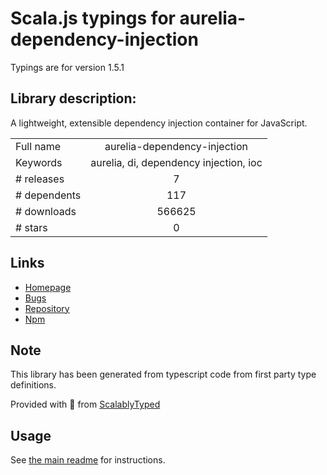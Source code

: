 
# Scala.js typings for aurelia-dependency-injection

Typings are for version 1.5.1

## Library description:
A lightweight, extensible dependency injection container for JavaScript.

|                    |                 |
| ------------------ | :-------------: |
| Full name          | aurelia-dependency-injection |
| Keywords           | aurelia, di, dependency injection, ioc |
| # releases         | 7 |
| # dependents       | 117 |
| # downloads        | 566625 |
| # stars            | 0 |

## Links
- [Homepage](http://aurelia.io)
- [Bugs](https://github.com/aurelia/dependency-injection/issues)
- [Repository](https://github.com/aurelia/dependency-injection)
- [Npm](https://www.npmjs.com/package/aurelia-dependency-injection)
    


## Note
This library has been generated from typescript code from first party type definitions.

Provided with :purple_heart: from [ScalablyTyped](https://github.com/oyvindberg/ScalablyTyped)

## Usage
See [the main readme](../../readme.md) for instructions.


